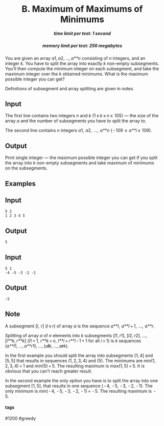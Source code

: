 <h1 style='text-align: center;'> B. Maximum of Maximums of Minimums</h1>

<h5 style='text-align: center;'>time limit per test: 1 second</h5>
<h5 style='text-align: center;'>memory limit per test: 256 megabytes</h5>

You are given an array *a*1, *a*2, ..., *a**n* consisting of *n* integers, and an integer *k*. You have to split the array into exactly *k* non-empty subsegments. You'll then compute the minimum integer on each subsegment, and take the maximum integer over the *k* obtained minimums. What is the maximum possible integer you can get?

Definitions of subsegment and array splitting are given in notes.

## Input

The first line contains two integers *n* and *k* (1 ≤ *k* ≤ *n* ≤  105) — the size of the array *a* and the number of subsegments you have to split the array to.

The second line contains *n* integers *a*1,  *a*2,  ...,  *a**n* ( - 109  ≤  *a**i* ≤  109).

## Output

Print single integer — the maximum possible integer you can get if you split the array into *k* non-empty subsegments and take maximum of minimums on the subsegments.

## Examples

## Input


```
5 2  
1 2 3 4 5  

```
## Output


```
5  

```
## Input


```
5 1  
-4 -5 -3 -2 -1  

```
## Output


```
-5  

```
## Note

A subsegment [*l*,  *r*] (*l* ≤ *r*) of array *a* is the sequence *a**l*,  *a**l* + 1,  ...,  *a**r*.

Splitting of array *a* of *n* elements into *k* subsegments [*l*1, *r*1], [*l*2, *r*2], ..., [*l**k*, *r**k*] (*l*1 = 1, *r**k* = *n*, *l**i* = *r**i* - 1 + 1 for all *i* > 1) is *k* sequences (*a**l*1, ..., *a**r*1), ..., (*a**l**k*, ..., *a**r**k*).

In the first example you should split the array into subsegments [1, 4] and [5, 5] that results in sequences (1, 2, 3, 4) and (5). The minimums are *min*(1, 2, 3, 4) = 1 and *min*(5) = 5. The resulting maximum is *max*(1, 5) = 5. It is obvious that you can't reach greater result.

In the second example the only option you have is to split the array into one subsegment [1, 5], that results in one sequence ( - 4,  - 5,  - 3,  - 2,  - 1). The only minimum is *min*( - 4,  - 5,  - 3,  - 2,  - 1) =  - 5. The resulting maximum is  - 5.



#### tags 

#1200 #greedy 